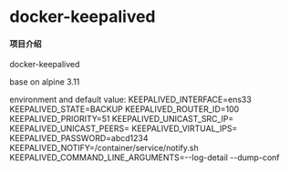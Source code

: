 # docker-keepalived

#### 项目介绍
docker-keepalived

base on alpine 3.11

environment and default value:
KEEPALIVED_INTERFACE=ens33
KEEPALIVED_STATE=BACKUP
KEEPALIVED_ROUTER_ID=100
KEEPALIVED_PRIORITY=51
KEEPALIVED_UNICAST_SRC_IP=
KEEPALIVED_UNICAST_PEERS=
KEEPALIVED_VIRTUAL_IPS=
KEEPALIVED_PASSWORD=abcd1234
KEEPALIVED_NOTIFY=/container/service/notify.sh
KEEPALIVED_COMMAND_LINE_ARGUMENTS=--log-detail --dump-conf
